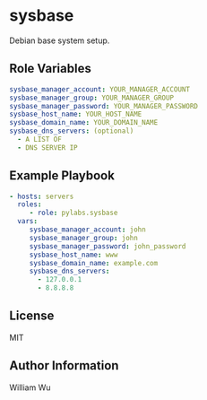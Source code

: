 sysbase
=======

Debian base system setup.

Role Variables
--------------

```yaml
sysbase_manager_account: YOUR_MANAGER_ACCOUNT
sysbase_manager_group: YOUR_MANAGER_GROUP
sysbase_manager_password: YOUR_MANAGER_PASSWORD
sysbase_host_name: YOUR_HOST_NAME
sysbase_domain_name: YOUR_DOMAIN_NAME
sysbase_dns_servers: (optional)
  - A LIST OF
  - DNS SERVER IP
```

Example Playbook
----------------

```yaml
- hosts: servers
  roles:
     - role: pylabs.sysbase
  vars:
     sysbase_manager_account: john
     sysbase_manager_group: john
     sysbase_manager_password: john_password
     sysbase_host_name: www
     sysbase_domain_name: example.com
     sysbase_dns_servers:
       - 127.0.0.1
       - 8.8.8.8
```

License
-------

MIT

Author Information
------------------

William Wu
